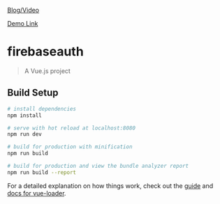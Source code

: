 [Blog/Video](https://medium.com/@shivampesitbng/firebase-phone-password-auth-in-vue-b94f15b8fb3d)

[Demo Link](https://phonepassword-auth.firebaseapp.com/)

# firebaseauth

> A Vue.js project

## Build Setup

``` bash
# install dependencies
npm install

# serve with hot reload at localhost:8080
npm run dev

# build for production with minification
npm run build

# build for production and view the bundle analyzer report
npm run build --report
```

For a detailed explanation on how things work, check out the [guide](http://vuejs-templates.github.io/webpack/) and [docs for vue-loader](http://vuejs.github.io/vue-loader).
